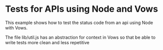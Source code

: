 Tests for APIs using Node and Vows
==================================

This example shows how to test the status code from an api using Node with Vows.

The file lib/util.js has an abstraction for context in Vows so that be able to write tests more clean and less repetitive